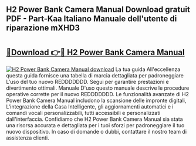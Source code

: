 ## H2 Power Bank Camera Manual Download gratuit PDF - Part-Kaa Italiano Manuale dell'utente di riparazione mXHD3

# <h2><a href="http://dfb6sv5.blite.top/?on=H2+Power+Bank+Camera+Manual">🔗Download 👉🔴 H2 Power Bank Camera Manual</a></h2>

[![H2 Power Bank Camera Manual download](https://i.imgur.com/lujVjoI.png)](http://dfb6sv5.blite.top/?on=H2+Power+Bank+Camera+Manual)
La tua guida All'eccellenza questa guida fornisce una tabella di marcia dettagliata per padroneggiare L'uso del tuo nuovo REDDDDDDD. Segui per garantire prestazioni e divertimento ottimali. Manuale D'uso questo manuale descrive le procedure operative corrette per il nuovo REDDDDDDD. Le funzionalità avanzate di H2 Power Bank Camera Manual includono la scansione delle impronte digitali, L'integrazione della Casa Intelligente, gli aggiornamenti automatici e i comandi vocali personalizzabili, tutti accessibili e personalizzati dall'interfaccia. Confidiamo che H2 Power Bank Camera Manual sia stata una risorsa accurata e dettagliata per i tuoi sforzi per padroneggiare il tuo nuovo dispositivo. In caso di domande o dubbi, contattare il nostro team di assistenza clienti.

